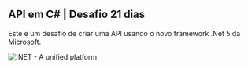 ## API em C# | Desafio 21 dias

Este e um desafio de criar uma API usando o novo framework .Net 5 da Microsoft.

![.NET - A unified platform](https://devblogs.microsoft.com/dotnet/wp-content/uploads/sites/10/2019/05/dotnet5_platform.png)

